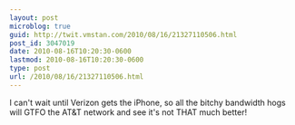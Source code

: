```yaml
---
layout: post
microblog: true
guid: http://twit.vmstan.com/2010/08/16/21327110506.html
post_id: 3047019
date: 2010-08-16T10:20:30-0600
lastmod: 2010-08-16T10:20:30-0600
type: post
url: /2010/08/16/21327110506.html
---
```

I can't wait until Verizon gets the iPhone, so all the bitchy bandwidth hogs will GTFO the AT&T network and see it's not THAT much better!
